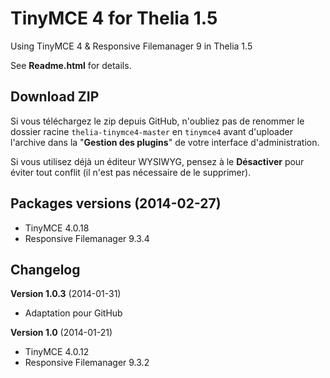 TinyMCE 4 for Thelia 1.5
========================

Using TinyMCE 4 &amp; Responsive Filemanager 9 in Thelia 1.5

See **Readme.html** for details.

Download ZIP
------------
Si vous téléchargez le zip depuis GitHub, n'oubliez pas de renommer le dossier racine `thelia-tinymce4-master` en `tinymce4` avant d'uploader l'archive dans la "**Gestion des plugins**" de votre interface d'administration.

Si vous utilisez déjà un éditeur WYSIWYG, pensez à le **Désactiver** pour éviter tout conflit (il n'est pas nécessaire de le supprimer).


Packages versions (2014-02-27)
------------------------------

* TinyMCE 4.0.18
* Responsive Filemanager 9.3.4


Changelog
---------

**Version 1.0.3** (2014-01-31)
* Adaptation pour GitHub

**Version 1.0** (2014-01-21)
* TinyMCE 4.0.12
* Responsive Filemanager 9.3.2

